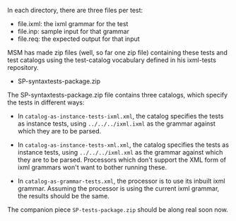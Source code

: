 In each directory, there are three files per test:
* file.ixml: the ixml grammar for the test
* file.inp: sample input for that grammar
* file.req: the expected output for that input

MSM has made zip files (well, so far one zip file) containing these tests
and test catalogs using the test-catalog vocabulary
defined in his ixml-tests repository.

* SP-syntaxtests-package.zip

The SP-syntaxtests-package.zip file contains
three catalogs, which specify the tests in different
ways:

* In `catalog-as-instance-tests-ixml.xml`, the catalog 
specifies the tests as instance tests, using `../../../ixml.ixml`
as the grammar against which they are to be parsed. 

* In `catalog-as-instance-tests-xml.xml`, the catalog 
specifies the tests as instance tests, using `../../../ixml.xml`
as the grammar against which they are to be parsed.
Processors which don't support the XML form of ixml
grammars won't want to bother running these.

* In `catalog-as-grammar-tests.xml`, the processor 
is to use its inbuilt ixml grammar.  Assuming the
processor is using the current ixml grammar, the results
should be the same.

The companion piece `SP-tests-package.zip` should
be along real soon now.
